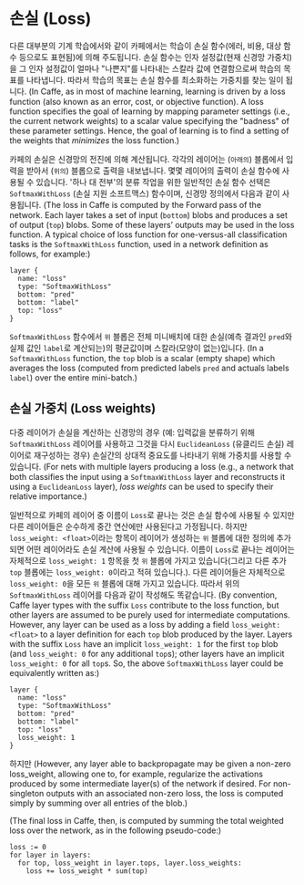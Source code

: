 # 손실 (Loss)

다른 대부분의 기계 학습에서와 같이 카페에서는 학습이 손실 함수(에러, 비용, 대상 함수 등으로도 표현됨)에 의해 주도됩니다. 손실 함수는 인자 설정값(현재 신경망 가중치)을 그 인자 설정값이 얼마나 "나쁜지"를 나타내는 스칼라 값에 연결함으로써 학습의 목표를 나타냅니다. 따라서 학습의 목표는 손실 함수를 최소화하는 가중치를 찾는 일이 됩니다.
(In Caffe, as in most of machine learning, learning is driven by a loss function (also known as an error, cost, or objective function). A loss function specifies the goal of learning by mapping parameter settings (i.e., the current network weights) to a scalar value specifying the "badness" of these parameter settings. Hence, the goal of learning is to find a setting of the weights that _minimizes_ the loss function.)

카페의 손실은 신경망의 전진에 의해 계산됩니다. 각각의 레이어는 (`아래의`) 블롭에서 입력을 받아서 (`위의`) 블롭으로 출력을 내보냅니다. 몇몇 레이어의 출력이 손실 함수에 사용될 수 있습니다. '하나 대 전부'의 분류 작업을 위한 일반적인 손실 함수 선택은 `SoftmaxWithLoss` (손실 지원 소프트맥스) 함수이며, 신경망 정의에서 다음과 같이 사용됩니다.
(The loss in Caffe is computed by the Forward pass of the network. Each layer takes a set of input (`bottom`) blobs and produces a set of output (`top`) blobs. Some of these layers’ outputs may be used in the loss function. A typical choice of loss function for one-versus-all classification tasks is the `SoftmaxWithLoss` function, used in a network definition as follows, for example:)

    layer {
      name: "loss"
      type: "SoftmaxWithLoss"
      bottom: "pred"
      bottom: "label"
      top: "loss"
    }

`SoftmaxWithLoss` 함수에서 `위` 블롭은 전체 미니배치에 대한 손실(예측 결과인 `pred`와 실제 값인 `label`로 계산되는)의 평균값이며 스칼라(모양이 없는)입니다.
(In a `SoftmaxWithLoss` function, the `top` blob is a scalar (empty shape) which averages the loss (computed from predicted labels `pred` and actuals labels `label`) over the entire mini-batch.)

## 손실 가중치 (Loss weights)

다중 레이어가 손실을 계산하는 신경망의 경우 (예: 입력값을 분류하기 위해 `SoftmaxWithLoss` 레이어를 사용하고 그것을 다시 `EuclideanLoss` (유클리드 손실) 레이어로 재구성하는 경우) 손실간의 상대적 중요도를 나타내기 위해 가중치를 사용할 수 있습니다.
(For nets with multiple layers producing a loss (e.g., a network that both classifies the input using a `SoftmaxWithLoss` layer and reconstructs it using a `EuclideanLoss` layer), _loss weights_ can be used to specify their relative importance.)

일반적으로 카페의 레이어 중 이름이 `Loss`로 끝나는 것은 손실 함수에 사용될 수 있지만 다른 레이어들은 순수하게 중간 연산에만 사용된다고 가정됩니다. 하지만 `loss_weight: <float>`이라는 항목이 레이어가 생성하는 `위` 블롭에 대한 정의에 추가되면 어떤 레이어라도 손실 계산에 사용될 수 있습니다. 이름이 `Loss`로 끝나는 레이어는 자체적으로 `loss_weight: 1` 항목을 첫 `위` 블롭에 가지고 있습니다(그리고 다른 추가 `top` 블롭에는 `loss_weight: 0`이라고 적혀 있습니다.). 다른 레이어들은 자체적으로 `loss_weight: 0`을 모든 `위` 블롭에 대해 가지고 있습니다. 따라서 위의 `SoftmaxWithLoss` 레이어를 다음과 같이 작성해도 똑같습니다.
(By convention, Caffe layer types with the suffix `Loss` contribute to the loss function, but other layers are assumed to be purely used for intermediate computations. However, any layer can be used as a loss by adding a field `loss_weight: <float>` to a layer definition for each `top` blob produced by the layer. Layers with the suffix `Loss` have an implicit `loss_weight: 1` for the first `top` blob (and `loss_weight: 0` for any additional `top`s); other layers have an implicit `loss_weight: 0` for all `top`s. So, the above `SoftmaxWithLoss` layer could be equivalently written as:)

    layer {
      name: "loss"
      type: "SoftmaxWithLoss"
      bottom: "pred"
      bottom: "label"
      top: "loss"
      loss_weight: 1
    }

하지만 
(However, any layer able to backpropagate may be given a non-zero loss_weight, allowing one to, for example, regularize the activations produced by some intermediate layer(s) of the network if desired. For non-singleton outputs with an associated non-zero loss, the loss is computed simply by summing over all entries of the blob.)

(The final loss in Caffe, then, is computed by summing the total weighted loss over the network, as in the following pseudo-code:)

    loss := 0
    for layer in layers:
      for top, loss_weight in layer.tops, layer.loss_weights:
        loss += loss_weight * sum(top)
